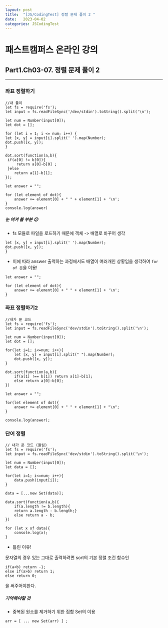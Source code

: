 ```yaml
---
layout: post
title:  "[JS/CodingTest] 정렬 문제 풀이 2 "
date:   2023-04-02
categories: JSCodingTest
---
```



# 패스트캠퍼스 온라인 강의 
## Part1.Ch03-07. 정렬 문제 풀이 2

--- 

### 좌표 정렬하기 

```
//내 풀이
let fs = require('fs');
let input = fs.readFileSync('/dev/stdin').toString().split('\n');

let num = Number(input[0]);
let dot = [];

for (let i = 1; i <= num; i++) {
let [x, y] = input[i].split(' ').map(Number);
dot.push([x, y]);
}

dot.sort(function(a,b){
 if(a[0] != b[0]){
     return a[0]-b[0] ;
 }else
    return a[1]-b[1];
});

let answer = "";

for (let element of dot){
    answer += element[0] + " " + element[1] + '\n';
}
console.log(answer)
```

##### 눈 여겨 볼 부분 😕

* fs 모듈로 파일을 로드하기 때문에 객체 -> 배열로 바꾸어 생각

```
let [x, y] = input[i].split(' ').map(Number);
dot.push([x, y]);
}
```

* 이에 따라 answer 출력하는 과정에서도 배열이 여러개인 상황임을 생각하여 `for of 문`을 이용!

```
let answer = "";

for (let element of dot){
    answer += element[0] + " " + element[1] + '\n';
}
```

### 좌표 정렬하기2

```
//내가 푼 코드
let fs = require('fs');
let input = fs.readFileSync('dev/stdin').toString().split('\n');

let num = Number(input[0]);
let dot = [];

for(let i=1; i<=num; i++){
    let [x, y] = input[i].split(" ").map(Number);
    dot.push([x, y]);
}

dot.sort(function(a,b){
    if(a[1] !== b[1]) return a[1]-b[1];
    else return a[0]-b[0];
})

let answer = "";

for(let element of dot){
    answer += element[0] + " " + element[1] + "\n";
}

console.log(answer);
```


### 단어 정렬

```
// 내가 푼 코드 (틀림)
let fs = require('fs');
let input = fs.readFileSync('dev/stdin').toString().split('\n');

let num = Number(input[0]);
let data = [];

for(let i=1; i<=num; i++){
    data.push(input[i]);
}

data = [...new Set(data)];

data.sort(function(a,b){
    if(a.length != b.length){
    return a.length - b.length;}
    else return a - b;
})

for (let x of data){
    console.log(x);
}

```

* 틀린 이유!

문자열의 경우 있는 그대로 출력하려면 sort의 기본 정렬 조건 함수인

```
if(a<b) return -1;
else if(a>b) return 1;
else return 0;
```

을 써주어야한다.


##### 기억해야할 것

* 중복된 원소를 제거하기 위한 집합 Set의 이용

` arr = [ ... new Set(arr) ] ; `
